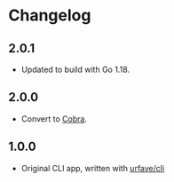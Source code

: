 # Changelog

## 2.0.1

- Updated to build with Go 1.18.

## 2.0.0

- Convert to [Cobra](https://github.com/spf13/cobra).

## 1.0.0

- Original CLI app, written with [urfave/cli](https://github.com/urfave/cli)
